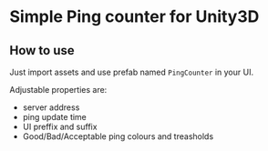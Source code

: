 # Simple Ping counter for Unity3D

## How to use
Just import assets and use prefab named `PingCounter` in your UI.

Adjustable properties are:
* server address
* ping update time
* UI preffix and suffix
* Good/Bad/Acceptable ping colours and treasholds

